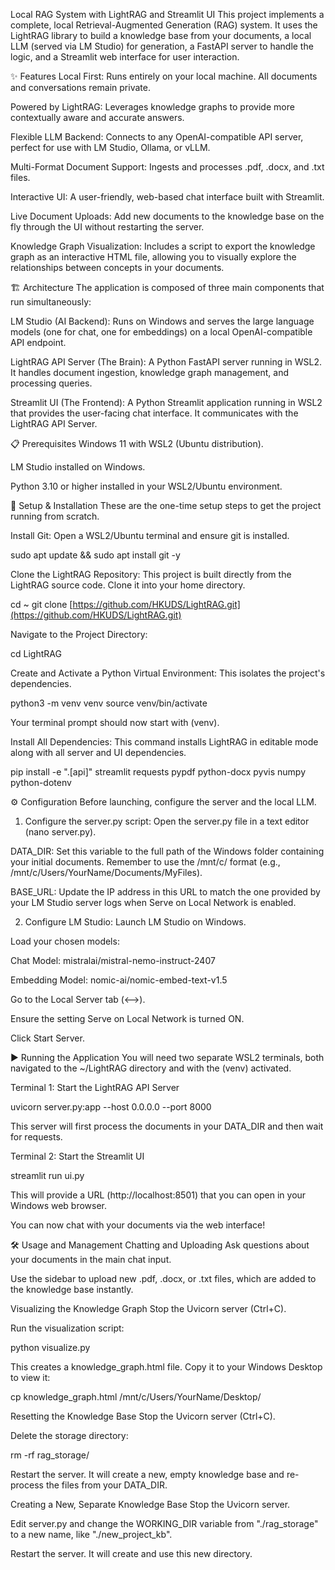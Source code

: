 Local RAG System with LightRAG and Streamlit UI
This project implements a complete, local Retrieval-Augmented Generation (RAG) system. It uses the LightRAG library to build a knowledge base from your documents, a local LLM (served via LM Studio) for generation, a FastAPI server to handle the logic, and a Streamlit web interface for user interaction.

✨ Features
Local First: Runs entirely on your local machine. All documents and conversations remain private.

Powered by LightRAG: Leverages knowledge graphs to provide more contextually aware and accurate answers.

Flexible LLM Backend: Connects to any OpenAI-compatible API server, perfect for use with LM Studio, Ollama, or vLLM.

Multi-Format Document Support: Ingests and processes .pdf, .docx, and .txt files.

Interactive UI: A user-friendly, web-based chat interface built with Streamlit.

Live Document Uploads: Add new documents to the knowledge base on the fly through the UI without restarting the server.

Knowledge Graph Visualization: Includes a script to export the knowledge graph as an interactive HTML file, allowing you to visually explore the relationships between concepts in your documents.

🏗️ Architecture
The application is composed of three main components that run simultaneously:

LM Studio (AI Backend): Runs on Windows and serves the large language models (one for chat, one for embeddings) on a local OpenAI-compatible API endpoint.

LightRAG API Server (The Brain): A Python FastAPI server running in WSL2. It handles document ingestion, knowledge graph management, and processing queries.

Streamlit UI (The Frontend): A Python Streamlit application running in WSL2 that provides the user-facing chat interface. It communicates with the LightRAG API Server.

📋 Prerequisites
Windows 11 with WSL2 (Ubuntu distribution).

LM Studio installed on Windows.

Python 3.10 or higher installed in your WSL2/Ubuntu environment.

🚀 Setup & Installation
These are the one-time setup steps to get the project running from scratch.

Install Git:
Open a WSL2/Ubuntu terminal and ensure git is installed.

sudo apt update && sudo apt install git -y

Clone the LightRAG Repository:
This project is built directly from the LightRAG source code. Clone it into your home directory.

cd ~
git clone [https://github.com/HKUDS/LightRAG.git](https://github.com/HKUDS/LightRAG.git)

Navigate to the Project Directory:

cd LightRAG

Create and Activate a Python Virtual Environment:
This isolates the project's dependencies.

python3 -m venv venv
source venv/bin/activate

Your terminal prompt should now start with (venv).

Install All Dependencies:
This command installs LightRAG in editable mode along with all server and UI dependencies.

pip install -e ".[api]" streamlit requests pypdf python-docx pyvis numpy python-dotenv

⚙️ Configuration
Before launching, configure the server and the local LLM.

1. Configure the server.py script:
Open the server.py file in a text editor (nano server.py).

DATA_DIR: Set this variable to the full path of the Windows folder containing your initial documents. Remember to use the /mnt/c/ format (e.g., /mnt/c/Users/YourName/Documents/MyFiles).

BASE_URL: Update the IP address in this URL to match the one provided by your LM Studio server logs when Serve on Local Network is enabled.

2. Configure LM Studio:
Launch LM Studio on Windows.

Load your chosen models:

Chat Model: mistralai/mistral-nemo-instruct-2407

Embedding Model: nomic-ai/nomic-embed-text-v1.5

Go to the Local Server tab (<-->).

Ensure the setting Serve on Local Network is turned ON.

Click Start Server.

▶️ Running the Application
You will need two separate WSL2 terminals, both navigated to the ~/LightRAG directory and with the (venv) activated.

Terminal 1: Start the LightRAG API Server

uvicorn server.py:app --host 0.0.0.0 --port 8000

This server will first process the documents in your DATA_DIR and then wait for requests.

Terminal 2: Start the Streamlit UI

streamlit run ui.py

This will provide a URL (http://localhost:8501) that you can open in your Windows web browser.

You can now chat with your documents via the web interface!

🛠️ Usage and Management
Chatting and Uploading
Ask questions about your documents in the main chat input.

Use the sidebar to upload new .pdf, .docx, or .txt files, which are added to the knowledge base instantly.

Visualizing the Knowledge Graph
Stop the Uvicorn server (Ctrl+C).

Run the visualization script:

python visualize.py

This creates a knowledge_graph.html file. Copy it to your Windows Desktop to view it:

cp knowledge_graph.html /mnt/c/Users/YourName/Desktop/

Resetting the Knowledge Base
Stop the Uvicorn server (Ctrl+C).

Delete the storage directory:

rm -rf rag_storage/

Restart the server. It will create a new, empty knowledge base and re-process the files from your DATA_DIR.

Creating a New, Separate Knowledge Base
Stop the Uvicorn server.

Edit server.py and change the WORKING_DIR variable from "./rag_storage" to a new name, like "./new_project_kb".

Restart the server. It will create and use this new directory.